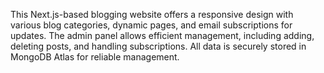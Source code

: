 
This Next.js-based blogging website offers a responsive design with various blog categories, dynamic pages, and email subscriptions for updates. The admin panel allows efficient management, including adding, deleting posts, and handling subscriptions. All data is securely stored in MongoDB Atlas for reliable management.